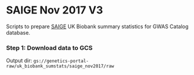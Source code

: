 SAIGE Nov 2017 V3
=================

Scripts to prepare [SAIGE](https://www.dropbox.com/sh/wuj4y8wsqjz78om/AAACfAJK54KtvnzSTAoaZTLma?dl=0)  UK Biobank summary statistics for GWAS Catalog database.

### Step 1: Download data to GCS

Output dir: `gs://genetics-portal-raw/uk_biobank_sumstats/saige_nov2017/raw`
